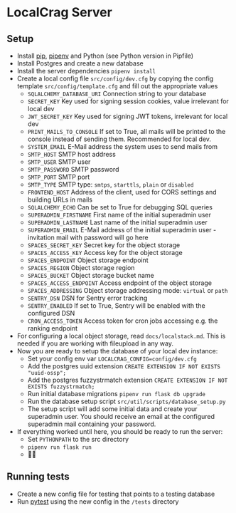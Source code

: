 # LocalCrag Server

## Setup

- Install [pip](https://pip.pypa.io/en/stable/installation/), [pipenv](https://pipenv.pypa.io/en/latest/) and Python (see Python version in Pipfile)
- Install Postgres and create a new database
- Install the server dependencies `pipenv install`
- Create a local config file `src/config/dev.cfg` by copying the config template `src/config/template.cfg` and fill out the appropriate values
    - `SQLALCHEMY_DATABASE_URI` Connection string to your database
    - `SECRET_KEY` Key used for signing session cookies, value irrelevant for local dev
    - `JWT_SECRET_KEY` Key used for signing JWT tokens, irrelevant for local dev
    - `PRINT_MAILS_TO_CONSOLE` If set to True, all mails will be printed to the console instead of sending them. Recommended for local dev.
    - `SYSTEM_EMAIL` E-Mail address the system uses to send mails from
    - `SMTP_HOST` SMTP host address
    - `SMTP_USER` SMTP user
    - `SMTP_PASSWORD` SMTP password
    - `SMTP_PORT` SMTP port
    - `SMTP_TYPE` SMTP type: `smtps`, `starttls`, `plain` or `disabled`
    - `FRONTEND_HOST` Address of the client, used for CORS settings and building URLs in mails
    - `SQLALCHEMY_ECHO` Can be set to True for debugging SQL queries
    - `SUPERADMIN_FIRSTNAME` First name of the initial superadmin user
    - `SUPERADMIN_LASTNAME` Last name of the initial superadmin user
    - `SUPERADMIN_EMAIL` E-Mail address of the initial superadmin user - invitation mail with password will go here
    - `SPACES_SECRET_KEY` Secret key for the object storage
    - `SPACES_ACCESS_KEY` Access key for the object storage
    - `SPACES_ENDPOINT` Object storage endpoint
    - `SPACES_REGION` Object storage region
    - `SPACES_BUCKET` Object storage bucket name
    - `SPACES_ACCESS_ENDPOINT` Access endpoint of the object storage
    - `SPACES_ADDRESSING` Object storage addressing mode: `virtual` or `path`
    - `SENTRY_DSN` DSN for Sentry error tracking
    - `SENTRY_ENABLED` If set to True, Sentry will be enabled with the configured DSN
    - `CRON_ACCESS_TOKEN` Access token for cron jobs accessing e.g. the ranking endpoint
- For configuring a local object storage, read `docs/localstack.md`. This is needed if you are working with fileupload in any way.
- Now you are ready to setup the database of your local dev instance:
  - Set your config env var `LOCALCRAG_CONFIG=config/dev.cfg`
  - Add the postgres uuid extension `CREATE EXTENSION IF NOT EXISTS "uuid-ossp";`
  - Add the postgres fuzzystrmatch extension `CREATE EXTENSION IF NOT EXISTS fuzzystrmatch;`
  - Run initial database migrations `pipenv run flask db upgrade`
  - Run the database setup script `src/util/scripts/database_setup.py`
  - The setup script will add some initial data and create your superadmin user. You should receive an email at the configured superadmin mail containing your password.
- If everything worked until here, you should be ready to run the server:
  - Set `PYTHONPATH` to the src directory
  - `pipenv run flask run` 
  - 🧗🚀

## Running tests

- Create a new config file for testing that points to a testing database
- Run [pytest](https://docs.pytest.org/en/7.1.x/how-to/usage.html) using the new config in the `/tests` directory